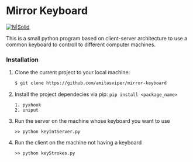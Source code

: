 # Mirror Keyboard
[![N|Solid](https://secure.gravatar.com/avatar/7273c58dc017eec83667b50742ff6368?s=80)](https://www.linkedin.com/in/amitasviper/)

This is a small python program based on client-server architecture to use a common keyboard to controll to different computer machines.

### Installation
1. Clone the current project to your local machine:
    ```sh
    $ git clone https://github.com/amitasviper/mirror-keyboard
    ```
2. Install the project dependecies via pip:  `pip install <package_name>`
   ```
   1. pyxhook
   2. uniput
   ```
3. Run the server on the machine whose keyboard you want to use
    ```
    >> python keyIntServer.py
    ```
4. Run the client on the machine not having a keyboard
    ```
    >> python keyStrokes.py
    ```
